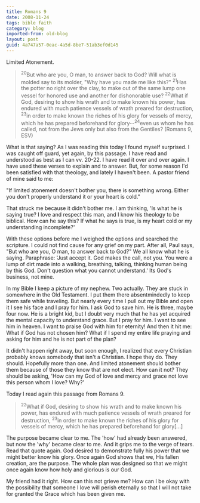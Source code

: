 ```yaml
---
title: Romans 9
date: 2008-11-24
tags: bible faith
category: blog
imported-from: old-blog
layout: post
guid: 4a747a57-0eac-4a5d-8be7-51ab3ef0d145
---
```


Limited Atonement.

> <sup>20</sup>But who are you, O man, to answer back to God? Will what is molded say to its molder, "Why have you made me like this?" <sup>21</sup>Has the potter no right over the clay, to make out of the same lump one vessel for honored use and another for dishonorable use? <sup>22</sup>What if God, desiring to show his wrath and to make known his power, has endured with much patience vessels of wrath preared for destruction, <sup>23</sup>in order to make known the riches of his glory for vessels of mercy, which he has prepared beforehand for glory--<sup>24</sup>even us whom he has called, not from the Jews only but also from the Gentiles? (Romans 9, ESV)

What is that saying? As I was reading this today I found myself surprised. I was caught off guard, yet again, by this passage. I have read and understood as best as I can vv. 20-22. I have read it over and over again. I have used these verses to explain and to answer. But, for some reason I'd been satisfied with that theology, and lately I haven't been. A pastor friend of mine said to me:

"If limited atonement doesn't bother you, there is something wrong. Either you don't properly understand it or your heart is cold."

That struck me because it didn't bother me. I am thinking, 'Is what he is saying true? I love and respect this man, and I know his theology to be biblical. How can he say this? If what he says is true, is my heart cold or my understanding incomplete?'

With these options before me I weighed the options and searched the scripture. I could not find cause for any grief on my part. After all, Paul says, "But who are you, O man, to answer back to God?" We all know what he is saying. Paraphrase: 'Just accept it. God makes the call, not you. You were a lump of dirt made into a walking, breathing, talking, thinking human being by this God. Don't question what you cannot understand.' Its God's business, not mine.

In my Bible I keep a picture of my nephew. Two actually. They are stuck in somewhere in the Old Testament. I put them there absentmindedly to keep them safe while traveling. But nearly every time I pull out my Bible and open it I see his face and I pray for him. I ask God to save him. He is three, maybe four now. He is a bright kid, but I doubt very much that he has yet acquired the mental capacity to understand grace. But I pray for him. I want to see him in heaven. I want to praise God with him for eternity! And then it hit me: What if God has not chosen him? What if I spend my entire life praying and asking for him and he is not part of the plan?

It didn't happen right away, but soon enough, I realized that every Christian probably knows somebody that isn't a Christian. I hope they do. They should. Hopefully more than one. And limited atonement should bother them because of those they know that are not elect. How can it not? They should be asking, 'How can my God of love and mercy and grace not love this person whom I love? Why?'

Today I read again this passage from Romans 9.

> <sup>22</sup>What if God, desiring to show his wrath and to make known his power, has endured with much patience vessels of wrath preared for destruction, <sup>23</sup>in order to make known the riches of his glory for vessels of mercy, which he has prepared beforehand for glory[...]

The purpose became clear to me. The 'how' had already been answered, but now the 'why' became clear to me. And it grips me to the verge of tears. Read that quote again. God desired to demonstrate fully his power that we might better know his glory. Once again God shows that we, His fallen creation, are the purpose. The whole plan was designed so that we might once again know how holy and glorious is our God.

My friend had it right. How can this not grieve me? How can I be okay with the possibility that someone I love will perish eternally so that I will not take for granted the Grace which has been given me.

